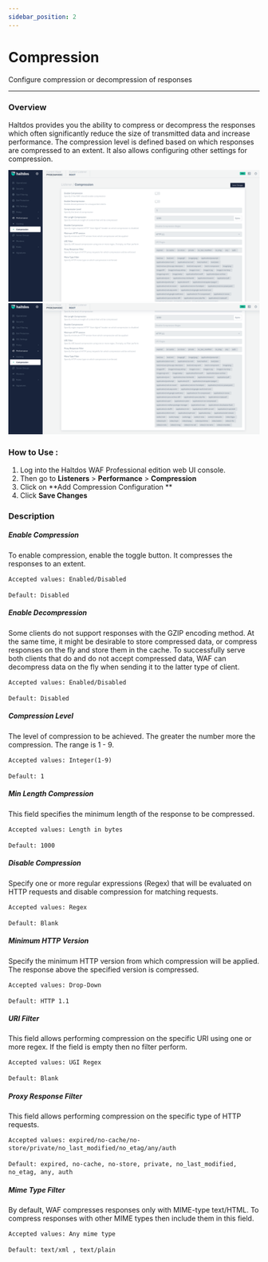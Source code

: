 ```yaml
---
sidebar_position: 2
---
```




# Compression


Configure compression or decompression of responses

---

### Overview 
Haltdos provides you the ability to compress or decompress the responses which often significantly reduce the size of transmitted data and increase performance. The compression level is defined based on which responses are compressed to an extent. It also allows configuring other settings for compression.

![compression](/img/pro-waf/docs/compression1.png)
![compression](/img/pro-waf/docs/compression2.png)

### How to Use :
1. Log into the Haltdos WAF Professional edition web UI console. 
2. Then go to **Listeners** > **Performance** > **Compression**
3. Click on **Add Compression Configuration ** 
4. Click **Save Changes**

### Description 

##### **Enable Compression**

To enable compression, enable the toggle button. It compresses the responses to an extent.

    Accepted values: Enabled/Disabled	

    Default: Disabled

##### **Enable Decompression**

Some clients do not support responses with the GZIP encoding method. At the same time, it might be desirable to store compressed data, or compress responses on the fly and store them in the cache. To successfully serve both clients that do and do not accept compressed data, WAF can decompress data on the fly when sending it to the latter type of client.

    Accepted values: Enabled/Disabled	

    Default: Disabled

##### **Compression Level**

The level of compression to be achieved. The greater the number more the compression. The range is 1 - 9.

    Accepted values: Integer(1-9)	

    Default: 1

##### **Min Length Compression**

This field specifies the minimum length of the response to be compressed.

    Accepted values: Length in bytes	

    Default: 1000

##### **Disable Compression**

Specify one or more regular expressions (Regex) that will be evaluated on HTTP requests and disable compression for matching requests.

    Accepted values: Regex	

    Default: Blank

##### **Minimum HTTP Version**

Specify the minimum HTTP version from which compression will be applied. The response above the specified version is compressed.

    Accepted values: Drop-Down	

    Default: HTTP 1.1

##### **URI Filter**

This field allows performing compression on the specific URI using one or more regex. If the field is empty then no filter perform.

    Accepted values: UGI Regex	

    Default: Blank

##### **Proxy Response Filter**

This field allows performing compression on the specific type of HTTP requests. 

    Accepted values: expired/no-cache/no-store/private/no_last_modified/no_etag/any/auth	

    Default: expired, no-cache, no-store, private, no_last_modified, no_etag, any, auth

##### **Mime Type Filter**

By default, WAF compresses responses only with MIME-type text/HTML. To compress responses with other MIME types then include them in this field.

    Accepted values: Any mime type

    Default: text/xml , text/plain


